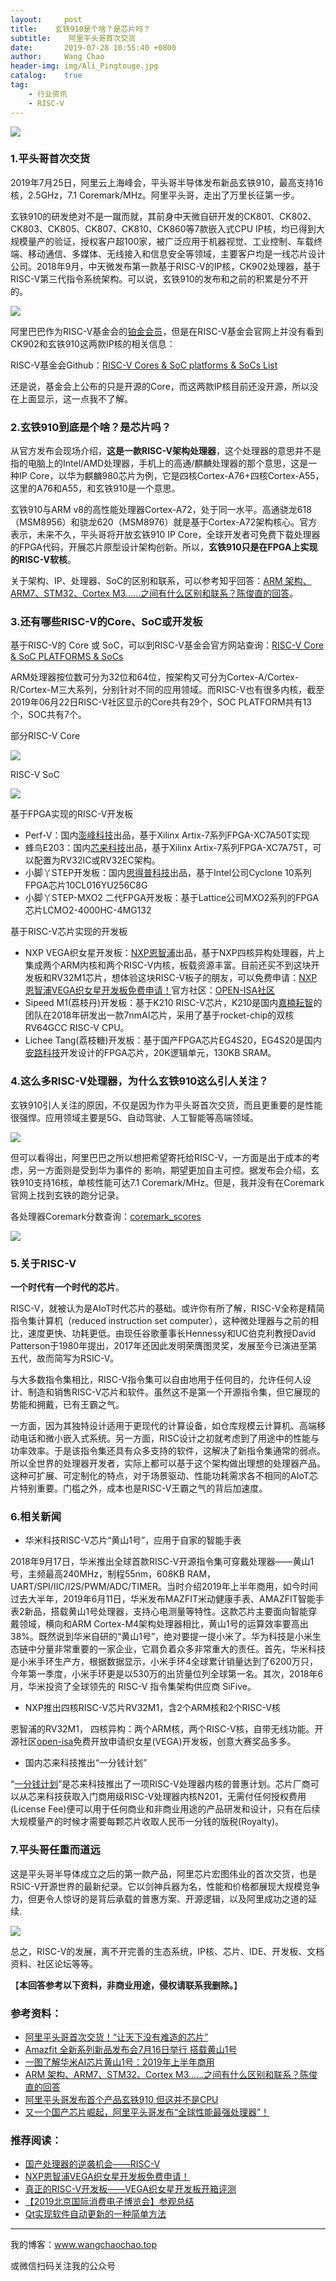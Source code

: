 ```yaml
---
layout:     post
title:    玄铁910是个啥？是芯片吗？
subtitle:	 阿里平头哥首次交货
date:       2019-07-28 10:55:40 +0800
author:     Wang Chao
header-img: img/Ali_Pingtouge.jpg
catalog:    true
tag:
    - 行业资讯
    - RISC-V
---
```


![](https://wcc-blog.oss-cn-beijing.aliyuncs.com/img/%E7%8E%84%E9%93%81910/COREMARK.jpg)

### 1.平头哥首次交货

2019年7月25日，阿里云上海峰会，平头哥半导体发布新品玄铁910，最高支持16核，2.5GHz，7.1 Coremark/MHz。阿里平头哥，走出了万里长征第一步。


玄铁910的研发绝对不是一蹴而就，其前身中天微自研开发的CK801、CK802、CK803、CK805、CK807、CK810、CK860等7款嵌入式CPU IP核，均已得到大规模量产的验证，授权客户超100家，被广泛应用于机器视觉、工业控制、车载终端、移动通信、多媒体、无线接入和信息安全等领域，主要客户均是一线芯片设计公司。2018年9月，中天微发布第一款基于RISC-V的IP核，CK902处理器，基于RISC-V第三代指令系统架构。可以说，玄铁910的发布和之前的积累是分不开的。

![](https://wcc-blog.oss-cn-beijing.aliyuncs.com/img/%E7%8E%84%E9%93%81910/PINGTOUGE.jpg)

阿里巴巴作为RISC-V基金会的[铂金会员](https://riscv.org/membership/?action=viewlistings)，但是在RISC-V基金会官网上并没有看到CK902和玄铁910这两款IP核的相关信息：

RISC-V基金会Github：[RISC-V Cores & SoC platforms & SoCs List](https://github.com/riscv/riscv-cores-list)

还是说，基金会上公布的只是开源的Core，而这两款IP核目前还没开源，所以没在上面显示，这一点我不了解。

### 2.玄铁910到底是个啥？是芯片吗？

从官方发布会现场介绍，**这是一款RISC-V架构处理器**，这个处理器的意思并不是指的电脑上的Intel/AMD处理器，手机上的高通/麒麟处理器的那个意思，这是一种IP Core，以华为麒麟980芯片为例，它是四核Cortex-A76+四核Cortex-A55，这里的A76和A55，和玄铁910是一个意思。

玄铁910与ARM v8的高性能处理器Cortex-A72，处于同一水平。高通骁龙618（MSM8956）和骁龙620（MSM8976）就是基于Cortex-A72架构核心。官方表示，未来不久，平头哥将开放玄铁910 IP Core，全球开发者可免费下载处理器的FPGA代码，开展芯片原型设计架构创新。所以，**玄铁910只是在FPGA上实现的RISC-V软核**。

关于架构、IP、处理器、SoC的区别和联系，可以参考知乎回答：[ARM 架构、ARM7、STM32、Cortex M3......之间有什么区别和联系？陈俊直的回答](https://www.zhihu.com/question/22464046/answer/21450143)。

### 3.还有哪些RISC-V的Core、SoC或开发板

基于RISC-V的 Core 或 SoC，可以到RISC-V基金会官方网站查询：[RISC-V Core & SoC PLATFORMS & SoCs](https://riscv.org/risc-v-cores/)

ARM处理器按位数可分为32位和64位，按架构又可分为Cortex-A/Cortex-R/Cortex-M三大系列，分别针对不同的应用领域。而RISC-V也有很多内核，截至2019年06月22日RISC-V社区显示的Core共有29个，SOC PLATFORM共有13个，SOC共有7个。

部分RISC-V Core

![](https://pic4.zhimg.com/80/v2-d85074b928b00ed623223cdee98816d3_hd.jpg)

RISC-V SoC

![](https://pic1.zhimg.com/80/v2-8300bca7fc8cc77923e64634bba67200_hd.jpg)

基于FPGA实现的RISC-V开发板

- Perf-V：国内[澎峰科技](http://perfxlab.com)出品，基于Xilinx Artix-7系列FPGA-XC7A50T实现
- 蜂鸟E203：国内[芯来科技](http://www.nucleisys.com/)出品，基于Xilinx Artix-7系列FPGA-XC7A75T，可以配置为RV32IC或RV32EC架构。
- 小脚丫STEP开发板：国内[思得普科技](https://www.stepfpga.com/)出品，基于Intel公司Cyclone 10系列FPGA芯片10CL016YU256C8G
- 小脚丫STEP-MXO2 二代FPGA开发板：基于Lattice公司MXO2系列的FPGA芯片LCMO2-4000HC-4MG132

基于RISC-V芯片实现的开发板

- NXP VEGA织女星开发板：[NXP恩智浦](https://www.nxp.com/cn/)出品，基于NXP四核异构处理器，片上集成两个ARM内核和两个RISC-V内核，板载资源丰富。目前还买不到这块开发板和RV32M1芯片，想体验这块RISC-V板子的朋友，可以免费申请：[NXP恩智浦VEGA织女星开发板免费申请！](http://www.wangchaochao.top/2019/05/22/Vega-Lite/)官方社区：[OPEN-ISA社区](https://open-isa.cn)
- Sipeed M1(荔枝丹)开发板：基于K210 RISC-V芯片，K210是国内[嘉楠耘智](https://kendryte.com/)的团队在2018年研发出一款7nmAI芯片，采用了基于rocket-chip的双核RV64GCC RISC-V CPU。
- Lichee Tang(荔枝糖)开发板：基于国产FPGA芯片EG4S20，EG4S20是国内[安路科技](http://www.anlogic.com/)开发设计的FPGA芯片，20K逻辑单元，130KB SRAM。

### 4.这么多RISC-V处理器，为什么玄铁910这么引人关注？

玄铁910引人关注的原因，不仅是因为作为平头哥首次交货，而且更重要的是性能很强悍。应用领域主要是5G、自动驾驶、人工智能等高端领域。

![](https://wcc-blog.oss-cn-beijing.aliyuncs.com/img/%E7%8E%84%E9%93%81910/CPU.jpg)

但可以看得出，阿里巴巴之所以想把希望寄托给RISC-V，一方面是出于成本的考虑，另一方面则是受到华为事件的
影响，期望更加自主可控。据发布会介绍，玄铁910支持16核，单核性能可达7.1 Coremark/MHz。但是，我并没有在Coremark官网上找到玄铁的跑分记录。

各处理器Coremark分数查询：[coremark_scores](https://www.eembc.org/coremark/scores.php)

![](https://wcc-blog.oss-cn-beijing.aliyuncs.com/img/CoremarkScore.jpg)

### 5.关于RISC-V

**一个时代有一个时代的芯片**。

RISC-V，就被认为是AIoT时代芯片的基础。或许你有所了解，RISC-V全称是精简指令集计算机（reduced instruction set computer），这种微处理器与之前的相比，速度更快、功耗更低。由现任谷歌董事长Hennessy和UC伯克利教授David Patterson于1980年提出，2017年还因此发明荣膺图灵奖，发展至今已演进至第五代，故而简写为RSIC-V。

与大多数指令集相比，RISC-V指令集可以自由地用于任何目的，允许任何人设计、制造和销售RISC-V芯片和软件。虽然这不是第一个开源指令集，但它展现的势能和拥戴，已有王霸之气。

一方面，因为其独特设计适用于更现代的计算设备，如仓库规模云计算机、高端移动电话和微小嵌入式系统。另一方面，RISC设计之初就考虑到了用途中的性能与功率效率。于是该指令集还具有众多支持的软件，这解决了新指令集通常的弱点。所以全世界的处理器开发者，实际上都可以基于这个架构做出理想的处理器产品。这种可扩展、可定制化的特点，对于场景驱动、性能功耗需求各不相同的AIoT芯片特别重要。门槛之外，成本也是RISC-V王霸之气的背后加速度。

### 6.相关新闻

- 华米科技RISC-V芯片“黄山1号”，应用于自家的智能手表

2018年9月17日，华米推出全球首款RISC-V开源指令集可穿戴处理器——黄山1号，主频最高240MHz，制程55nm，608KB RAM，UART/SPI/IIC/I2S/PWM/ADC/TIMER。当时介绍2019年上半年商用，如今时间过去大半年，2019年6月11日，华米发布MAZFIT米动健康手表、AMAZFIT智能手表2新品，搭载黄山1号处理器，支持心电测量等特性。这款芯片主要面向智能穿戴领域，横向和ARM Cortex-M4架构处理器相比，黄山1号的运算效率要高出38%。既然说到华米自研的“黄山1号”，绝对要提一提小米了。华为科技是小米生态链中分量非常重要的一家企业，它肩负着众多非常重大的责任。首先，华米科技是小米手环生产方，根据数据显示，小米手环4全球累计销量达到了6200万只，今年第一季度，小米手环更是以530万的出货量位列全球第一名。其次，2018年6月，华米投资了全球领先的 RISC-V 指令集架构供应商 SiFive。

- NXP推出四核RISC-V芯片RV32M1，含2个ARM核和2个RISC-V核

恩智浦的RV32M1， 四核异构：两个ARM核，两个RISC-V核，自带无线功能。开源社区[open-isa](open-isa.cn)免费开放申请织女星(VEGA)开发板，创意大赛奖品多多。

- 国内芯来科技推出“一分钱计划”

“[一分钱计划](https://www.nucleisys.com/plan.php)”是芯来科技推出了一项RISC-V处理器内核的普惠计划。芯片厂商可以从芯来科技获取入门商用级RISC-V处理器内核N201，无需付任何授权费用(License Fee)便可以用于任何商业和非商业用途的产品研发和设计，只有在后续大规模量产的时候才需要每颗芯片收取人民币一分钱的版税(Royalty)。

### 7.平头哥任重而道远

这是平头哥半导体成立之后的第一款产品，阿里芯片宏图伟业的首次交货，也是RSIC-V开源世界的最新纪录。它以剑神兵器为名，性能和价格都展现大规模竞争力，但更令人惊讶的是背后承载的普惠方案、开源逻辑，以及阿里成功之道的延续.

![](https://wcc-blog.oss-cn-beijing.aliyuncs.com/img/%E7%8E%84%E9%93%81910/ALI_CHIP.jpg)

总之，RISC-V的发展，离不开完善的生态系统，IP核、芯片、IDE、开发板、文档资料、社区论坛等等。

【**本回答参考以下资料，非商业用途，侵权请联系我删除。**】

### 参考资料：

- [阿里平头哥首次交货！“让天下没有难造的芯片”](http://baijiahao.baidu.com/s?id=1640007711630275604&wfr=spider&for=pc)
- [Amazfit 全新系列新品发布会7月16日举行 搭载黄山1号](http://sznews.tetimes.com/tech/20190709/7988.html)
- [一图了解华米AI芯片黄山1号：2019年上半年商用](http://tech.ifeng.com/a/20180917/45171511_0.shtml)
- [ARM 架构、ARM7、STM32、Cortex M3......之间有什么区别和联系？陈俊直的回答](https://www.zhihu.com/question/22464046/answer/21450143)
- [阿里平头哥发布首个产品玄铁910 但这并不是CPU](http://www.bjnews.com.cn/finance/2019/07/25/607822.html)
- [又一个国产芯片崛起，阿里平头哥发布“全球性能最强处理器”！ ](http://www.sohu.com/a/329541709_766672)

### 推荐阅读：

- [国产处理器的逆袭机会——RISC-V](http://www.wangchaochao.top/2019/04/27/ESBF/)
- [NXP恩智浦VEGA织女星开发板免费申请！](http://www.wangchaochao.top/2019/05/22/Vega-Lite/)
- [真正的RISC-V开发板——VEGA织女星开发板开箱评测](http://www.wangchaochao.top/2019/06/22/VEGA-4/)
- [【2019北京国际消费电子博览会】参观总结](http://www.wangchaochao.top/2019/06/30/Beijing-CEE/)
- [Qt实现软件自动更新的一种简单方法](http://www.wangchaochao.top/2019/03/31/Qt-Update/)

--------

我的博客：www.wangchaochao.top

或微信扫码关注我的公众号

